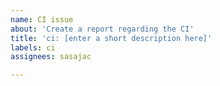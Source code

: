 ```yaml
---
name: CI issue
about: 'Create a report regarding the CI'
title: 'ci: [enter a short description here]'
labels: ci
assignees: sasajac

---
```



